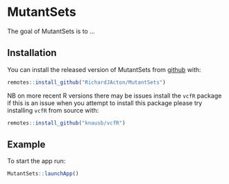 
# MutantSets

<!-- badges: start -->
<!-- badges: end -->

The goal of MutantSets is to ...

## Installation

You can install the released version of MutantSets from [github](https://github.com/RichardJActon/MutantSets) with:

``` r
remotes::install_github("RichardJActon/MutantSets")
```

NB on more recent R versions there may be issues install the `vcfR` package if this is an issue when you attempt to install this package please try installing `vcfR` from source with:

```r
remotes::install_github("knausb/vcfR")
```

## Example

To start the app run:

``` r
MutantSets::launchApp()
```

